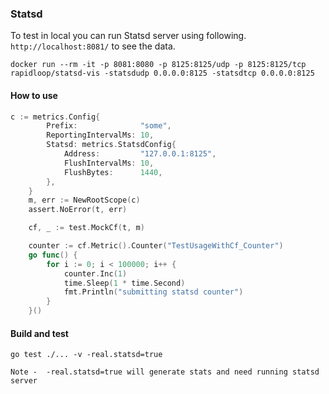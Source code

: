 ### Statsd

To test in local you can run Statsd server using following. ```http://localhost:8081/``` to see the data.
```shell
docker run --rm -it -p 8081:8080 -p 8125:8125/udp -p 8125:8125/tcp  rapidloop/statsd-vis -statsdudp 0.0.0.0:8125 -statsdtcp 0.0.0.0:8125
```

#### How to use 
```go
c := metrics.Config{
		Prefix:              "some",
		ReportingIntervalMs: 10,
		Statsd: metrics.StatsdConfig{
			Address:         "127.0.0.1:8125",
			FlushIntervalMs: 10,
			FlushBytes:      1440,
		},
	}
	m, err := NewRootScope(c)
	assert.NoError(t, err)

	cf, _ := test.MockCf(t, m)

	counter := cf.Metric().Counter("TestUsageWithCf_Counter")
	go func() {
		for i := 0; i < 100000; i++ {
			counter.Inc(1)
			time.Sleep(1 * time.Second)
			fmt.Println("submitting statsd counter")
		}
	}()
```

#### Build and test
```shell
go test ./... -v -real.statsd=true

Note -  -real.statsd=true will generate stats and need running statsd server
```
